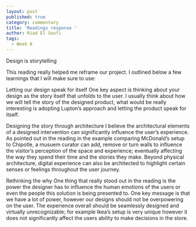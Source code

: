 ```yaml
---
layout: post
published: true
category: commentary
title: 'Readings response '
author: Riad El Soufi
tags:
  - Week 8
---
```

Design is storytelling 

This reading really helped me reframe our project. I outlined below a few learnings that I will make sure to use:  

Letting our design speak for itself
One key aspect is thinking about your design as the story itself that unfolds to the user. I usually think about how we will tell the story of the designed product, what would be really interesting is adopting Lupton’s approach and letting the product speak for itself. 

Designing the story through architecture 
I believe the architectural elements of a designed intervention can significantly influence the user’s experience. As pointed out in the reading in the example comparing McDonald’s setup to Chipotle, a musuem curator can add, remove or turn walls to influence the visitor’s perception of the space and experience; eventually affecting the way they spend their time and the stories they make. Beyond physical architecture, digital experience can also be architected to highlight certain senses or feelings throughout the user journey. 

Rethinking the why 
One thing that really stood out in the reading is the power the designer has to influence the human emotions of the users or even the people this solution is being presented to. One key message is that we have a lot of power, however our designs should not be overpowering on the user. The experience overall should be seamlessly designed and virtually unrecognizable; for example Ikea’s setup is very unique however it does not significantly affect the users ability to make decisions in the store.  
